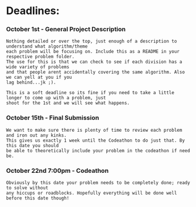 # Deadlines:

### October 1st - General Project Description

    Nothing detailed or over the top, just enough of a description to understand what algorithm/theme
    each problem will be focusing on. Include this as a README in your respective problem folder. 
    The use for this is that we can check to see if each division has a wide variety of problems
    and that people arent accidentally covering the same algorithm. Also we can yell at you if you 
    lag behind...jk ;).
    
    This is a soft deadline so its fine if you need to take a little longer to come up with a problem, just 
    shoot for the 1st and we will see what happens.
    

### October 15th - Final Submission

    We want to make sure there is plenty of time to review each problem and iron out any kinks. 
    This gives us exactly 1 week until the Codeathon to do just that. By this date you should 
    be able to theoretically include your problem in the codeathon if need be.
    
    
### October 22nd 7:00pm - Codeathon

    Obviously by this date your problem needs to be completely done; ready to solve without
    any hiccups or roadblocks. Hopefully everything will be done well before this date though!

